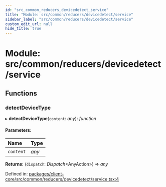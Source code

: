 ```yaml
---
id: "src_common_reducers_devicedetect_service"
title: "Module: src/common/reducers/devicedetect/service"
sidebar_label: "src/common/reducers/devicedetect/service"
custom_edit_url: null
hide_title: true
---
```


# Module: src/common/reducers/devicedetect/service

## Functions

### detectDeviceType

▸ **detectDeviceType**(`content`: *any*): *function*

#### Parameters:

| Name | Type |
| :------ | :------ |
| `content` | *any* |

**Returns:** (`dispatch`: *Dispatch*<AnyAction\>) => *any*

Defined in: [packages/client-core/src/common/reducers/devicedetect/service.tsx:4](https://github.com/xr3ngine/xr3ngine/blob/7e8e151f1/packages/client-core/src/common/reducers/devicedetect/service.tsx#L4)
